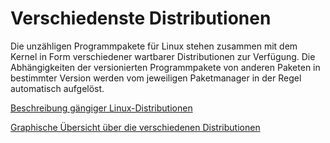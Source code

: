 # Verschiedenste Distributionen

Die unzähligen Programmpakete für Linux stehen zusammen mit dem Kernel in Form verschiedener wartbarer Distributionen zur Verfügung. Die Abhängigkeiten der versionierten Programmpakete von anderen Paketen in bestimmter Version werden vom jeweiligen Paketmanager in der Regel automatisch aufgelöst.

[Beschreibung gängiger Linux-Distributionen](/kapitel-1-installation/verschiedene-distributionen/gangige-linux-distributionen.md)

[Graphische Übersicht über die verschiedenen Distributionen](/kapitel-1-installation/verschiedene-distributionen/graphische-ubersicht-uber-die-verschiedenen-distributionen.md)

